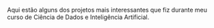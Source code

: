 Aqui estão alguns dos projetos mais interessantes que fiz durante meu curso de Ciência de Dados e Inteligência Artificial. 
